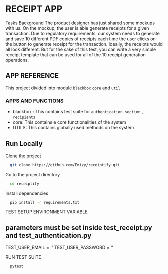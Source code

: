 # RECEIPT APP

Tasks Background
The product designer has just shared some mockups with us. On the mockup, the user is able generate receipts for a given transaction. Due to regulatory requirements, our system needs to generate and save 10 different PDF copies of receipts each time the user clicks on the button to generate receipt for the transaction. Ideally, the receipts would all look different. But for the sake of this test, you can write a very simple receipt template that can be used for all of the 10 receipt generation operations.

## APP REFERENCE

This project divided into module ``blackbox`` ``core`` and ``util`` 

### APPS AND FUNCTIONS

- blackbox : This contains test suite for ```authentication section``` , ``recipients``
- core: This contains e core functionalities of the system
- UTILS: This contains globally used methods on the system

## Run Locally

Clone the project

```bash
  git clone https://github.com/Emizy/receiptify.git
```

Go to the project directory

```bash
  cd receiptify
```

Install dependencies

```bash
  pip install -r requirements.txt
```

TEST SETUP ENVIRONMENT VARIABLE
## parameters must be set inside test_receipt.py and test_authentication.py
TEST_USER_EMAIL = ''
TEST_USER_PASSWORD = ''

RUN TEST SUITE

```bash
  pytest
```
